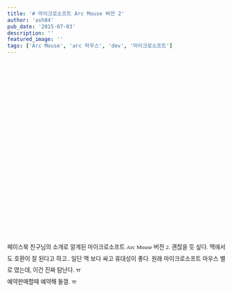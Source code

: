 ```yaml
---
title: '# 마이크로소프트 Arc Mouse 버전 2'
author: 'ash84'
pub_date: '2015-07-03'
description: '﻿'
featured_image: ''
tags: ['Arc Mouse', 'arc 마우스', 'dev', '마이크로소프트']
---
```



<span style="font-size: 10pt;">﻿</span><object height="385" width="640"><param name="movie" value="http://www.youtube.com/v/BVPNlHez1Lo?fs=1&hl=ko_KR"></param><param name="allowFullScreen" value="true"></param><param name="allowscriptaccess" value="always"></param><embed allowfullscreen="true" allowscriptaccess="always" height="385" src="http://www.youtube.com/v/BVPNlHez1Lo?fs=1&hl=ko_KR" type="application/x-shockwave-flash" width="640"></embed></object>

<div></div><div></div><div style="text-align: justify; line-height: 2;"><span style="font-family: Dotum;"><span style="font-size: 10pt;">페이스북 친구님의 소개로 알게된 마이크로소프트 Arc Mouse 버전 2. 괜찮을 듯 싶다. 맥에서도 호환이 잘 된다고 하고.. 일단 맥 보다 싸고 휴대성이 좋다. 원래 마이크로소프트 마우스 별로 였는데, 이건 진짜 탐난다. ㅠ </span></span></div><div style="text-align: justify; line-height: 2;"></div><div style="text-align: justify; line-height: 2;"><span style="font-family: Dotum;"><span style="font-size: 10pt;">예약판매할때 예약해 둘껄. ㅠ </span></span></div>

